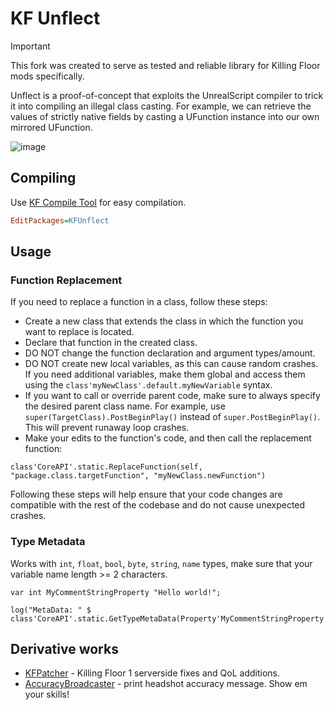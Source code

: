 # KF Unflect

> [!IMPORTANT]
> This fork was created to serve as tested and reliable library for Killing Floor mods specifically.

Unflect is a proof-of-concept that exploits the UnrealScript compiler to trick it into compiling an illegal class casting. For example, we can retrieve the values of strictly native fields by casting a UFunction instance into our own mirrored UFunction.

![image](Docs/media/example.png)

## Compiling

Use [KF Compile Tool](https://github.com/InsultingPros/KFCompileTool) for easy compilation.

```ini
EditPackages=KFUnflect
```

## Usage

### Function Replacement

If you need to replace a function in a class, follow these steps:

* Create a new class that extends the class in which the function you want to replace is located.
* Declare that function in the created class.
* DO NOT change the function declaration and argument types/amount.
* DO NOT create new local variables, as this can cause random crashes. If you need additional variables, make them global and access them using the `class'myNewClass'.default.myNewVariable` syntax.
* If you want to call or override parent code, make sure to always specify the desired parent class name. For example, use `super(TargetClass).PostBeginPlay()` instead of `super.PostBeginPlay()`. This will prevent runaway loop crashes.
* Make your edits to the function's code, and then call the replacement function:

```unrealscript
class'CoreAPI'.static.ReplaceFunction(self, "package.class.targetFunction", "myNewClass.newFunction")
```

Following these steps will help ensure that your code changes are compatible with the rest of the codebase and do not cause unexpected crashes.

### Type Metadata

Works with `int`, `float`, `bool`, `byte`, `string`, `name` types, make sure that your variable name length >= 2 characters.

```unrealscript
var int MyCommentStringProperty "Hello world!";

log("MetaData: " $ class'CoreAPI'.static.GetTypeMetaData(Property'MyCommentStringProperty'));
```

## Derivative works

* [KFPatcher](https://github.com/InsultingPros/KFPatcher) - Killing Floor 1 serverside fixes and QoL additions.
* [AccuracyBroadcaster](https://github.com/InsultingPros/AccuracyBroadcaster) - print headshot accuracy message. Show em your skills!

